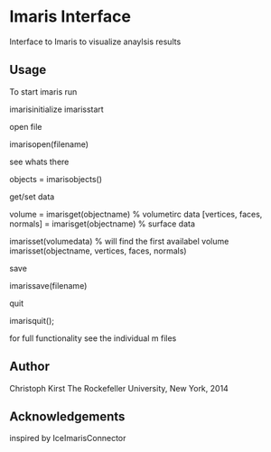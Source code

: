 Imaris Interface
================

Interface to Imaris to visualize anaylsis results


Usage
-----

To start imaris run

   imarisinitialize
   imarisstart

open file

   imarisopen(filename)

see whats there

   objects = imarisobjects()

get/set data

   volume = imarisget(objectname)                     % volumetirc data
   [vertices, faces, normals] = imarisget(objectname) % surface data

   imarisset(volumedata)                              % will find the first availabel volume
   imarisset(objectname, vertices, faces, normals)

save

   imarissave(filename)

quit

   imarisquit();


for full functionality see the individual m files


Author
------

Christoph Kirst
The Rockefeller University, New York, 2014


Acknowledgements
----------------

inspired by IceImarisConnector


